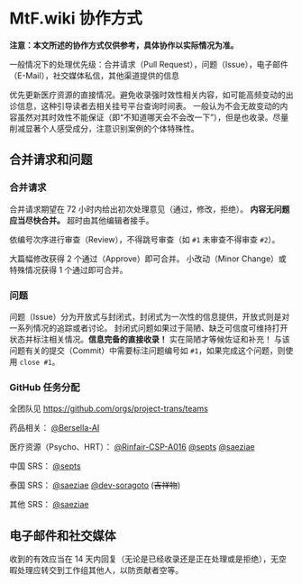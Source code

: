 # MtF.wiki 协作方式

**注意：本文所述的协作方式仅供参考，具体协作以实际情况为准。**

一般情况下的处理优先级：合并请求（Pull Request），问题（Issue），电子邮件（E-Mail），社交媒体私信，其他渠道提供的信息

优先更新医疗资源的直接情况。避免收录强时效性相关内容，如可能高频变动的出诊信息，这种引导读者去相关挂号平台查询时间表。
一般认为不会无故变动的内容虽然对其时效性不能保证（即“不知道哪天会不会改一下”），但是也收录。尽量削减显著个人感受成分，注意识别案例的个体特殊性。

## 合并请求和问题

### 合并请求

合并请求期望在 72 小时内给出初次处理意见（通过，修改，拒绝）。 **内容无问题应当尽快合并。** 超时由其他编辑者接手。

依编号次序进行审查（Review），不得跳号审查（如 `#1` 未审查不得审查 `#2`）。

大篇幅修改获得 2 个通过（Approve）即可合并。
小改动（Minor Change）或特殊情况获得 1 个通过即可合并。

### 问题

问题（Issue）分为开放式与封闭式，封闭式为一次性的信息提供，开放式则是对一系列情况的追踪或者讨论。
封闭式问题如果过于简陋、缺乏可信度可维持打开状态并标注相关情况。**信息完备的直接收录！** 实在简陋才等候佐证和补充！
与该问题有关的提交（Commit）中需要标注问题编号如 `#1`，如果完成这个问题，则使用 `close #1`。

### GitHub 任务分配

全团队见 <https://github.com/orgs/project-trans/teams>

药品相关：
[@Bersella-AI](https://github.com/Bersella-AI)

医疗资源（Psycho、HRT）：
[@Rinfair-CSP-A016](https://github.com/Rinfair-CSP-A016)
[@septs](https://github.com/septs)
[@saeziae](https://github.com/saeziae)

中国 SRS：
[@septs](https://github.com/septs)

泰国 SRS：
[@saeziae](https://github.com/saeziae)
[@dev-soragoto](https://github.com/dev-soragoto) (~~吉祥物~~)

其他 SRS：
[@saeziae](https://github.com/saeziae)

## 电子邮件和社交媒体

收到的有效应当在 14 天内回复（无论是已经收录还是正在处理或是拒绝），无空暇处理应转交到工作组其他人，以防贡献者空等。
